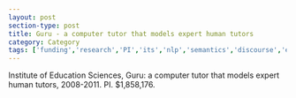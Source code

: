```yaml
---
layout: post
section-type: post
title: Guru - a computer tutor that models expert human tutors
category: Category
tags: ['funding','research','PI','its','nlp','semantics','discourse','education-research']
---
```

Institute of Education Sciences, Guru: a computer tutor that models expert human tutors, 2008-2011. PI. $1,858,176.


